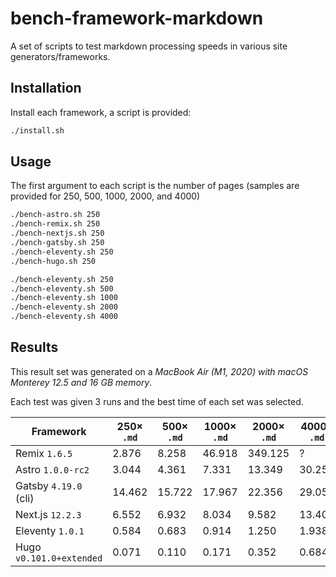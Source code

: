 # bench-framework-markdown

A set of scripts to test markdown processing speeds in various site generators/frameworks.

## Installation

Install each framework, a script is provided:

```sh
./install.sh
```

## Usage

The first argument to each script is the number of pages (samples are provided for 250, 500, 1000, 2000, and 4000)

```sh
./bench-astro.sh 250
./bench-remix.sh 250
./bench-nextjs.sh 250
./bench-gatsby.sh 250
./bench-eleventy.sh 250
./bench-hugo.sh 250

./bench-eleventy.sh 250
./bench-eleventy.sh 500
./bench-eleventy.sh 1000
./bench-eleventy.sh 2000
./bench-eleventy.sh 4000
```

## Results

This result set was generated on a _MacBook Air (M1, 2020) with macOS Monterey 12.5 and 16 GB memory_.

Each test was given 3 runs and the best time of each set was selected.

|Framework|250× `.md`|500× `.md`|1000× `.md`|2000× `.md`|4000× `.md`|
|---|---|---|---|---|---|
|Remix `1.6.5`|2.876|8.258|46.918|349.125|?|
|Astro `1.0.0-rc2`|3.044|4.361|7.331|13.349|30.258|
|Gatsby `4.19.0` (cli)|14.462|15.722|17.967|22.356|29.059|
|Next.js `12.2.3`|6.552|6.932|8.034|9.582|13.409|
|Eleventy `1.0.1`|0.584|0.683|0.914|1.250|1.938|
|Hugo `v0.101.0+extended`|0.071|0.110|0.171|0.352|0.684|